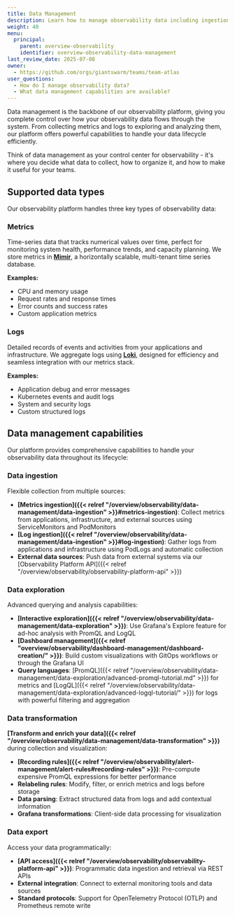 ```yaml
---
title: Data Management
description: Learn how to manage observability data including ingestion, exploration, transformation, and export in the Giant Swarm platform.
weight: 40
menu:
  principal:
    parent: overview-observability
    identifier: overview-observability-data-management
last_review_date: 2025-07-08
owner:
  - https://github.com/orgs/giantswarm/teams/team-atlas
user_questions:
  - How do I manage observability data?
  - What data management capabilities are available?
---
```


Data management is the backbone of our observability platform, giving you complete control over how your observability data flows through the system. From collecting metrics and logs to exploring and analyzing them, our platform offers powerful capabilities to handle your data lifecycle efficiently.

Think of data management as your control center for observability - it's where you decide what data to collect, how to organize it, and how to make it useful for your teams.

## Supported data types

Our observability platform handles three key types of observability data:

### Metrics

Time-series data that tracks numerical values over time, perfect for monitoring system health, performance trends, and capacity planning. We store metrics in **[Mimir](https://grafana.com/oss/mimir/)**, a horizontally scalable, multi-tenant time series database.

**Examples:**

- CPU and memory usage
- Request rates and response times  
- Error counts and success rates
- Custom application metrics

### Logs

Detailed records of events and activities from your applications and infrastructure. We aggregate logs using **[Loki](https://grafana.com/oss/loki/)**, designed for efficiency and seamless integration with our metrics stack.

**Examples:**

- Application debug and error messages
- Kubernetes events and audit logs
- System and security logs
- Custom structured logs

## Data management capabilities

Our platform provides comprehensive capabilities to handle your observability data throughout its lifecycle:

### Data ingestion

Flexible collection from multiple sources:

- **[Metrics ingestion]({{< relref "/overview/observability/data-management/data-ingestion" >}}#metrics-ingestion)**: Collect metrics from applications, infrastructure, and external sources using ServiceMonitors and PodMonitors
- **[Log ingestion]({{< relref "/overview/observability/data-management/data-ingestion" >}}#log-ingestion)**: Gather logs from applications and infrastructure using PodLogs and automatic collection
- **External data sources**: Push data from external systems via our [Observability Platform API]({{< relref "/overview/observability/observability-platform-api" >}})

### Data exploration

Advanced querying and analysis capabilities:

- **[Interactive exploration]({{< relref "/overview/observability/data-management/data-exploration" >}})**: Use Grafana's Explore feature for ad-hoc analysis with PromQL and LogQL
- **[Dashboard management]({{< relref "overview/observability/dashboard-management/dashboard-creation/" >}})**: Build custom visualizations with GitOps workflows or through the Grafana UI
- **Query languages**: [PromQL]({{< relref "/overview/observability/data-management/data-exploration/advanced-promql-tutorial.md" >}}) for metrics and [LogQL]({{< relref "/overview/observability/data-management/data-exploration/advanced-logql-tutorial/" >}}) for logs with powerful filtering and aggregation

### Data transformation

**[Transform and enrich your data]({{< relref "/overview/observability/data-management/data-transformation" >}})** during collection and visualization:

- **[Recording rules]({{< relref "/overview/observability/alert-management/alert-rules#recording-rules" >}})**: Pre-compute expensive PromQL expressions for better performance
- **Relabeling rules**: Modify, filter, or enrich metrics and logs before storage
- **Data parsing**: Extract structured data from logs and add contextual information
- **Grafana transformations**: Client-side data processing for visualization

### Data export

Access your data programmatically:

- **[API access]({{< relref "/overview/observability/observability-platform-api" >}})**: Programmatic data ingestion and retrieval via REST APIs
- **External integration**: Connect to external monitoring tools and data sources
- **Standard protocols**: Support for OpenTelemetry Protocol (OTLP) and Prometheus remote write
